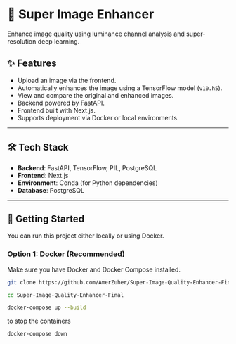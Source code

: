 # 🌟 Super Image Enhancer

Enhance image quality using luminance channel analysis and super-resolution deep learning.

## ✨ Features

- Upload an image via the frontend.
- Automatically enhances the image using a TensorFlow model (`v10.h5`).
- View and compare the original and enhanced images.
- Backend powered by FastAPI.
- Frontend built with Next.js.
- Supports deployment via Docker or local environments.

---

## 🛠️ Tech Stack

- **Backend**: FastAPI, TensorFlow, PIL, PostgreSQL
- **Frontend**: Next.js
- **Environment**: Conda (for Python dependencies)
- **Database**: PostgreSQL

---

## 🚀 Getting Started

You can run this project either locally or using Docker.

### Option 1: Docker (Recommended)

Make sure you have Docker and Docker Compose installed.

```bash
git clone https://github.com/AmerZuher/Super-Image-Quality-Enhancer-Final.git

cd Super-Image-Quality-Enhancer-Final

docker-compose up --build
```

to stop the containers

```bash
docker-compose down
```
